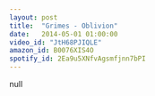 ```yaml
---
layout: post
title:  "Grimes - Oblivion"
date:   2014-05-01 01:00:00
video_id: "JtH68PJIQLE"
amazon_id: B0076XIS4O
spotify_id: 2Ea9u5XNfvAgsmfjnn7bPI
---
```

null

